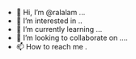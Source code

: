 - 👋 Hi, I’m @ralalam ...
- 👀 I’m interested in ..
- 🌱 I’m currently learning ...
- 💞️ I’m looking to collaborate on ....
- 📫 How to reach me .

<!---
ralalam/ralalam is a ✨ special ✨ repository because its `README.md` (this file) appears on your GitHub profile.
You can click the Preview link to take a look at your changes.
--->

